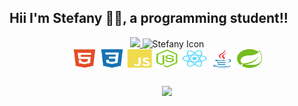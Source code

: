 ## Hii I'm Stefany :transgender_flag:, a programming student!!
<div align="center">
  	<a href="https://github.com/Stefany-Campanhoni">
  		<img height="180em" src="https://github-readme-stats.vercel.app/api?username=Stefany-Campanhoni&show_icons=true&theme=omni&include_all_commits=true&count_private=true" />
	</a>
  	<img height="180em"  alt="Stefany Icon" src="https://media.discordapp.net/attachments/909181825656684594/1029459384838926356/rounded-in-photoretrica.png?width=195&height=195">
</div> 

<div align="center">
 	<img align="center" alt="HTML5 Icon" height="30" width="40" src="https://github.com/devicons/devicon/blob/master/icons/html5/html5-plain.svg">
  	<img align="center" alt="CSS3 Icon" height="30" width="40" src="https://github.com/devicons/devicon/blob/master/icons/css3/css3-plain.svg">
  	<img align="center" alt="JS Icon" height="30" width="40" src="https://github.com/devicons/devicon/blob/master/icons/javascript/javascript-plain.svg">
  	<img align="center" alt="TS Icon" height="30" width="40" src="https://github.com/devicons/devicon/blob/master/icons/nodejs/nodejs-original.svg">
	<img align="center" alt="Angular Icon" height="30" width="40" src="https://github.com/devicons/devicon/blob/master/icons/react/react-original.svg">
  	<img align="center" alt="Java Icon" height="30" width="40" src="https://github.com/devicons/devicon/blob/master/icons/java/java-original.svg">
  	<img align="center" alt="Spring Icon" height="30" width="40" src="https://github.com/devicons/devicon/blob/master/icons/spring/spring-original.svg">
</div>

##
 
<div align="center"> 
  <a href = "mailto:scampanhoni@gmail.com"><img src="https://img.shields.io/badge/-Gmail-%23933?style=for-the-badge&logo=gmail&logoColor=white" target="_blank"></a>
</div>
